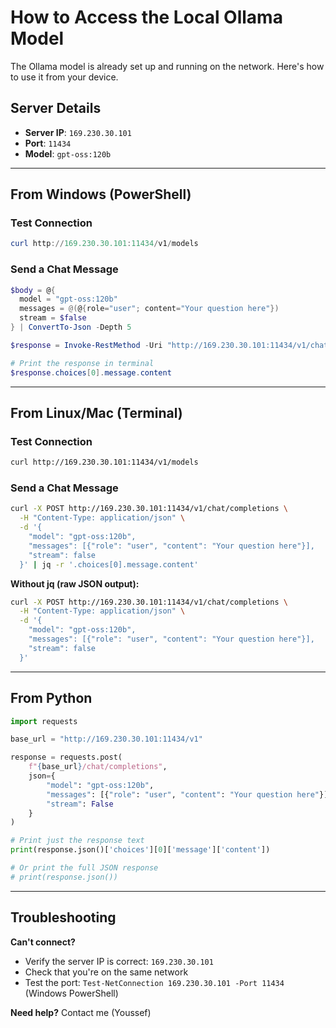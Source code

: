 # How to Access the Local Ollama Model

The Ollama model is already set up and running on the network. Here's how to use it from your device.

## Server Details

- **Server IP**: `169.230.30.101`
- **Port**: `11434`
- **Model**: `gpt-oss:120b`

---

## From Windows (PowerShell)

### Test Connection
```powershell
curl http://169.230.30.101:11434/v1/models
```

### Send a Chat Message
```powershell
$body = @{
  model = "gpt-oss:120b"
  messages = @(@{role="user"; content="Your question here"})
  stream = $false
} | ConvertTo-Json -Depth 5

$response = Invoke-RestMethod -Uri "http://169.230.30.101:11434/v1/chat/completions" -Method POST -ContentType "application/json" -Body $body

# Print the response in terminal
$response.choices[0].message.content
```

---

## From Linux/Mac (Terminal)

### Test Connection
```bash
curl http://169.230.30.101:11434/v1/models
```

### Send a Chat Message
```bash
curl -X POST http://169.230.30.101:11434/v1/chat/completions \
  -H "Content-Type: application/json" \
  -d '{
    "model": "gpt-oss:120b",
    "messages": [{"role": "user", "content": "Your question here"}],
    "stream": false
  }' | jq -r '.choices[0].message.content'
```

**Without jq (raw JSON output):**
```bash
curl -X POST http://169.230.30.101:11434/v1/chat/completions \
  -H "Content-Type: application/json" \
  -d '{
    "model": "gpt-oss:120b",
    "messages": [{"role": "user", "content": "Your question here"}],
    "stream": false
  }'
```

---

## From Python

```python
import requests

base_url = "http://169.230.30.101:11434/v1"

response = requests.post(
    f"{base_url}/chat/completions",
    json={
        "model": "gpt-oss:120b",
        "messages": [{"role": "user", "content": "Your question here"}],
        "stream": False
    }
)

# Print just the response text
print(response.json()['choices'][0]['message']['content'])

# Or print the full JSON response
# print(response.json())
```

---

## Troubleshooting

**Can't connect?**
- Verify the server IP is correct: `169.230.30.101`
- Check that you're on the same network
- Test the port: `Test-NetConnection 169.230.30.101 -Port 11434` (Windows PowerShell)

**Need help?**
Contact me (Youssef)

